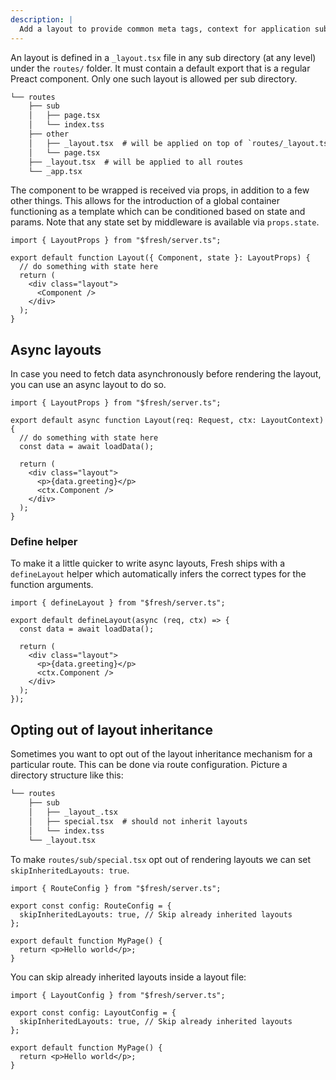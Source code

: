 ```yaml
---
description: |
  Add a layout to provide common meta tags, context for application sub routes, and common layout.
---
```


An layout is defined in a `_layout.tsx` file in any sub directory (at any level)
under the `routes/` folder. It must contain a default export that is a regular
Preact component. Only one such layout is allowed per sub directory.

```txt Project structure
└── routes
    ├── sub
    │   ├── page.tsx
    │   └── index.tss
    ├── other
    │   ├── _layout.tsx  # will be applied on top of `routes/_layout.tsx`
    │   └── page.tsx
    ├── _layout.tsx  # will be applied to all routes
    └── _app.tsx
```

The component to be wrapped is received via props, in addition to a few other
things. This allows for the introduction of a global container functioning as a
template which can be conditioned based on state and params. Note that any state
set by middleware is available via `props.state`.

```tsx routes/sub/_layout.tsx
import { LayoutProps } from "$fresh/server.ts";

export default function Layout({ Component, state }: LayoutProps) {
  // do something with state here
  return (
    <div class="layout">
      <Component />
    </div>
  );
}
```

## Async layouts

In case you need to fetch data asynchronously before rendering the layout, you
can use an async layout to do so.

```tsx routes/sub/_layout.tsx
import { LayoutProps } from "$fresh/server.ts";

export default async function Layout(req: Request, ctx: LayoutContext) {
  // do something with state here
  const data = await loadData();

  return (
    <div class="layout">
      <p>{data.greeting}</p>
      <ctx.Component />
    </div>
  );
}
```

### Define helper

To make it a little quicker to write async layouts, Fresh ships with a
`defineLayout` helper which automatically infers the correct types for the
function arguments.

```tsx
import { defineLayout } from "$fresh/server.ts";

export default defineLayout(async (req, ctx) => {
  const data = await loadData();

  return (
    <div class="layout">
      <p>{data.greeting}</p>
      <ctx.Component />
    </div>
  );
});
```

## Opting out of layout inheritance

Sometimes you want to opt out of the layout inheritance mechanism for a
particular route. This can be done via route configuration. Picture a directory
structure like this:

```txt Project structure
└── routes
    ├── sub
    │   ├── _layout_.tsx
    │   ├── special.tsx  # should not inherit layouts
    │   └── index.tss
    └── _layout.tsx
```

To make `routes/sub/special.tsx` opt out of rendering layouts we can set
`skipInheritedLayouts: true`.

```tsx routes/sub/special.tsx
import { RouteConfig } from "$fresh/server.ts";

export const config: RouteConfig = {
  skipInheritedLayouts: true, // Skip already inherited layouts
};

export default function MyPage() {
  return <p>Hello world</p>;
}
```

You can skip already inherited layouts inside a layout file:

```tsx routes/special/_layout.sx
import { LayoutConfig } from "$fresh/server.ts";

export const config: LayoutConfig = {
  skipInheritedLayouts: true, // Skip already inherited layouts
};

export default function MyPage() {
  return <p>Hello world</p>;
}
```
